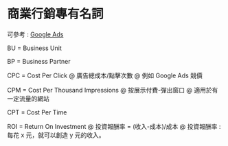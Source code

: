   
# 商業行銷專有名詞
可參考 : [Google Ads](https://support.google.com/google-ads/answer/9668509?)


BU = Business Unit

BP = Business Partner

CPC = Cost Per Click
@ 廣告總成本/點擊次數
@ 例如 Google Ads 競價

CPM = Cost Per Thousand Impressions
@ 按展示付費-彈出窗口
@ 適用於有一定流量的網站

CPT = Cost Per Time

ROI = Return On Investment
@ 投資報酬率 = (收入-成本)/成本
@ 投資報酬率 : 每花 x 元，就可以創造 y 元的收入。